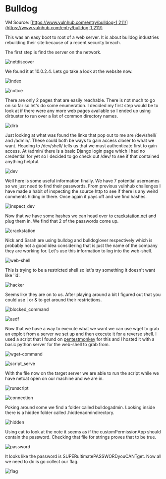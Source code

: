 # Bulldog

VM Source: [https://www.vulnhub.com/entry/bulldog-1,211/](https://www.vulnhub.com/entry/bulldog-1,211/)

This was an easy boot to root of a web server. It is about bulldog industries rebuilding their site because of a recent security breach.

The first step is find the server on the network.

![netdiscover](https://github.com/kztoth/CTF_Writeup/tree/master/bulldog/pics/netdiscover.PNG)

We found it at 10.0.2.4. Lets go take a look at the website now.

![index](https://github.com/kztoth/CTF_Writeup/tree/master/bulldog/pics/index.PNG)

![notice](https://github.com/kztoth/CTF_Writeup/tree/master/bulldog/pics/notice.PNG)

There are only 2 pages that are easily reachable. There is not much to go on so far so let's do some enumeration. I decided my first step would be to look at if there were any more web pages available so I ended up using dirbuster to run over a list of common directory names.

![dirb](https://github.com/kztoth/CTF_Writeup/tree/master/bulldog/pics/dirb.PNG)

Just looking at what was found the links that pop out to me are /dev/shell/ and /admin/. These could both be ways to gain access closer to what we want. Heading to /dev/shell/ tells us that we must authenticate first to gain access. At /admin/ there is a basic Django login page which I had no credential for yet so I decided to go check out /dev/ to see if that contained anything helpful.

![dev](https://github.com/kztoth/CTF_Writeup/tree/master/bulldog/pics/dev.PNG)

Well here is some useful information finally. We have 7 potential usernames so we just need to find their passwords. From previous vulnhub challenges I have made a habit of inspecting the source http to see if there is any weird comments hiding in there. Once again it pays off and we find hashes.

![inspect_dev](https://github.com/kztoth/CTF_Writeup/tree/master/bulldog/pics/inspect_dev.PNG)

Now that we have some hashes we can head over to [crackstation.net](https://crackstation.net) and plug them in. We find that 2 of the passwords come up.

![crackstation](https://github.com/kztoth/CTF_Writeup/tree/master/bulldog/pics/crackstation.PNG)

Nick and Sarah are using bulldog and bulldoglover respectively which is probably not a good idea considering that is just the name of the company they are working for. Let's use this information to log into the web-shell.

![web-shell](https://github.com/kztoth/CTF_Writeup/tree/master/bulldog/pics/web-shell.PNG)

This is trying to be a restricted shell so let's try something it doesn't want like 'id'.

![hacker](https://github.com/kztoth/CTF_Writeup/tree/master/bulldog/pics/id.PNG)

Seems like they are on to us. After playing around a bit I figured out that you could use | or & to get around their restrictions.

![blocked_command](https://github.com/kztoth/CTF_Writeup/tree/master/bulldog/pics/blocked_command.PNG)

![asdf](https://github.com/kztoth/CTF_Writeup/tree/master/bulldog/pics/asdf.PNG)

Now that we have a way to execute what we want we can use wget to grab an exploit from a server we set up and then execute it for a reverse shell. I used a script that I found on [pentestmonkey](http://pentestmonkey.net/cheat-sheet/shells/reverse-shell-cheat-sheet) for this and I hosted it with a basic python server for the web-shell to grab from.

![wget-command](https://github.com/kztoth/CTF_Writeup/tree/master/bulldog/pics/wget-command.PNG)

![script_serve](https://github.com/kztoth/CTF_Writeup/tree/master/bulldog/pics/script_serve.png)

With the file now on the target server we are able to run the script while we have netcat open on our machine and we are in.

![runscript](https://github.com/kztoth/CTF_Writeup/tree/master/bulldog/pics/runscript.PNG)

![connection](https://github.com/kztoth/CTF_Writeup/tree/master/bulldog/pics/connection.PNG)

Poking around some we find a folder called bulldogadmin. Looking inside there is a hidden folder called .hiddenadmindirectory.

![hidden](https://github.com/kztoth/CTF_Writeup/tree/master/bulldog/pics/hidden.png)

Using cat to look at the note it seems as if the customPermissionApp should contain the password. Checking that file for strings proves that to be true.

![password](https://github.com/kztoth/CTF_Writeup/tree/master/bulldog/pics/password.PNG)

It looks like the password is SUPERultimatePASSWORDyouCANTget. Now all we need to do is go collect our flag.

![flag](https://github.com/kztoth/CTF_Writeup/tree/master/bulldog/pics/flag.png)
